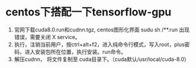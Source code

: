 # centos下搭配一下tensorflow-gpu  

1. 官网下载cuda8.0.run和cudnn.tgz, centos图形化界面 sudu sh /**.run 出现错误，需要关闭 X service。  
2. 执行，注销当前用户，按ctrl+alt+f2，进入纯命令行模式，写入root，plus密码，进入安装包所在位置，执行安装。run命令。
3. 解压cudnn， 将文件复制至 cuda目录下。（cuda默认/usr/local/cuda-8.0）
